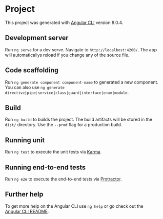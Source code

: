 # Project

This project was generated with [Angular CLI](https://github.com/angular/angular-cli) version 8.0.4.

## Development server

Run `ng serve` for a dev serve. Navigate to `http://localhost:4200/`. The app will automaticallys reload if you change any of the source file.

## Code scaffolding

Run `ng generate component component-name` to generated a new component. You can also use `ng generate directive|pipe|service|class|guard|interface|enum|module`.

## Build

Run `ng build` to builds the project. The build artifacts will be stored in the `dist/` directory. Use the `--prod` flag for a production build.

## Running unit 

Run `ng test` to execute the unit tests via [Karma](https://karma-runner.github.io).

## Running end-to-end tests

Run `ng e2e` to execute the end-to-end tests via [Protractor](http://www.protractortest.org/).

## Further help

To get more help on the Angular CLI use `ng help` or go check out the [Angular CLI README](https://github.com/angular/angular-cli/blob/master/README.md).

